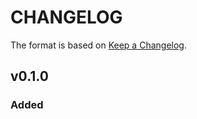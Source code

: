 # CHANGELOG

The format is based on [Keep a Changelog](http://keepachangelog.com/en/1.0.0/).

## v0.1.0

### Added